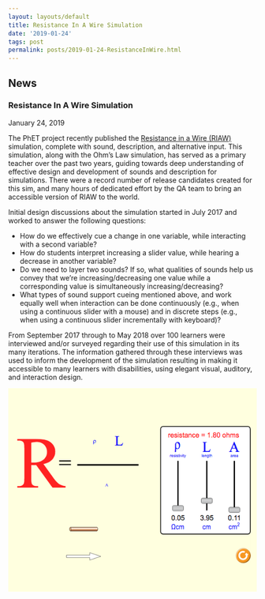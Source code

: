 ```yaml
---
layout: layouts/default
title: Resistance In A Wire Simulation
date: '2019-01-24'
tags: post
permalink: posts/2019-01-24-ResistanceInWire.html
---
```

<article id="content" class="floe-content floe-news-item">
                <h2> News </h2>
                <!-- BEGIN markup for news item -->
                <h3>Resistance In A Wire Simulation</h3>
                <time class="floe-date" datetime="2019-01-24">January 24, 2019</time>
                <p>
                    The PhET project recently published the
                    <a href="https://phet.colorado.edu/en/simulation/resistance-in-a-wire">Resistance in a Wire (RIAW)</a>
                    simulation, complete with sound, description, and alternative input. This simulation, along with the
                    Ohm’s Law simulation, has served as a primary teacher over the past two years, guiding towards
                    deep understanding of effective design and development of sounds and description for simulations.
                    There were a record number of release candidates created for this sim, and many hours of dedicated
                    effort by the QA team to bring an accessible version of RIAW to the world.
                </p>
                <p>
                    Initial design discussions about the simulation started in July 2017 and worked to answer the following questions:
                    <ul>
                        <li>How do we effectively cue a change in one variable, while interacting with a second variable?</li>
                        <li>How do students interpret increasing a slider value, while hearing a decrease in another variable?</li>
                        <li>Do we need to layer two sounds? If so, what qualities of sounds help us convey that we’re
                            increasing/decreasing one value while a corresponding value is simultaneously increasing/decreasing?</li>
                        <li>What types of sound support cueing mentioned above, and work equally well when interaction can be done
                            continuously (e.g., when using a continuous slider with a mouse) and in discrete steps (e.g., when using
                            a continuous slider incrementally with keyboard)?</li>
                    </ul>
                </p>
                <p>
                    From September 2017 through to May 2018 over 100 learners were interviewed and/or surveyed regarding their use
                    of this simulation in its many iterations. The information gathered through these interviews was used to inform
                    the development of the simulation resulting in making it accessible to many learners with disabilities, using
                    elegant visual, auditory, and interaction design.
                </p>
                <img src="images/RIAW.png" alt="Resistance in a Wire Simulation"></a>
            </article>
         <!-- END markup for news item -->

